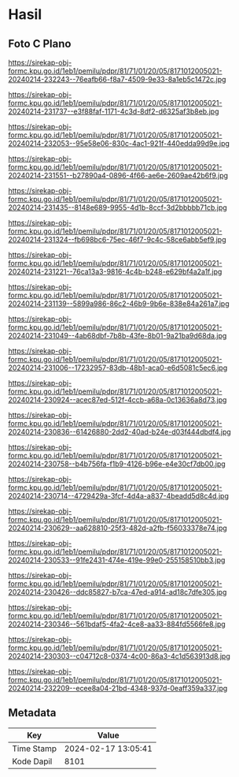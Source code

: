 # Hasil

## Foto C Plano

https://sirekap-obj-formc.kpu.go.id/1eb1/pemilu/pdpr/81/71/01/20/05/8171012005021-20240214-232243--76eafb66-f8a7-4509-9e33-8a1eb5c1472c.jpg

https://sirekap-obj-formc.kpu.go.id/1eb1/pemilu/pdpr/81/71/01/20/05/8171012005021-20240214-231737--e3f88faf-1171-4c3d-8df2-d6325af3b8eb.jpg

https://sirekap-obj-formc.kpu.go.id/1eb1/pemilu/pdpr/81/71/01/20/05/8171012005021-20240214-232053--95e58e06-830c-4ac1-921f-440edda99d9e.jpg

https://sirekap-obj-formc.kpu.go.id/1eb1/pemilu/pdpr/81/71/01/20/05/8171012005021-20240214-231551--b27890a4-0896-4f66-ae6e-2609ae42b6f9.jpg

https://sirekap-obj-formc.kpu.go.id/1eb1/pemilu/pdpr/81/71/01/20/05/8171012005021-20240214-231435--8148e689-9955-4d1b-8ccf-3d2bbbbb71cb.jpg

https://sirekap-obj-formc.kpu.go.id/1eb1/pemilu/pdpr/81/71/01/20/05/8171012005021-20240214-231324--fb698bc6-75ec-46f7-9c4c-58ce6abb5ef9.jpg

https://sirekap-obj-formc.kpu.go.id/1eb1/pemilu/pdpr/81/71/01/20/05/8171012005021-20240214-231221--76ca13a3-9816-4c4b-b248-e629bf4a2a1f.jpg

https://sirekap-obj-formc.kpu.go.id/1eb1/pemilu/pdpr/81/71/01/20/05/8171012005021-20240214-231139--5899a986-86c2-46b9-9b6e-838e84a261a7.jpg

https://sirekap-obj-formc.kpu.go.id/1eb1/pemilu/pdpr/81/71/01/20/05/8171012005021-20240214-231049--4ab68dbf-7b8b-43fe-8b01-9a21ba9d68da.jpg

https://sirekap-obj-formc.kpu.go.id/1eb1/pemilu/pdpr/81/71/01/20/05/8171012005021-20240214-231006--17232957-83db-48b1-aca0-e6d5081c5ec6.jpg

https://sirekap-obj-formc.kpu.go.id/1eb1/pemilu/pdpr/81/71/01/20/05/8171012005021-20240214-230924--acec87ed-512f-4ccb-a68a-0c13636a8d73.jpg

https://sirekap-obj-formc.kpu.go.id/1eb1/pemilu/pdpr/81/71/01/20/05/8171012005021-20240214-230836--61426880-2dd2-40ad-b24e-d03f444dbdf4.jpg

https://sirekap-obj-formc.kpu.go.id/1eb1/pemilu/pdpr/81/71/01/20/05/8171012005021-20240214-230758--b4b756fa-f1b9-4126-b96e-e4e30cf7db00.jpg

https://sirekap-obj-formc.kpu.go.id/1eb1/pemilu/pdpr/81/71/01/20/05/8171012005021-20240214-230714--4729429a-3fcf-4d4a-a837-4beadd5d8c4d.jpg

https://sirekap-obj-formc.kpu.go.id/1eb1/pemilu/pdpr/81/71/01/20/05/8171012005021-20240214-230629--aa628810-25f3-482d-a2fb-f56033378e74.jpg

https://sirekap-obj-formc.kpu.go.id/1eb1/pemilu/pdpr/81/71/01/20/05/8171012005021-20240214-230533--91fe2431-474e-419e-99e0-255158510bb3.jpg

https://sirekap-obj-formc.kpu.go.id/1eb1/pemilu/pdpr/81/71/01/20/05/8171012005021-20240214-230426--ddc85827-b7ca-47ed-a914-ad18c7dfe305.jpg

https://sirekap-obj-formc.kpu.go.id/1eb1/pemilu/pdpr/81/71/01/20/05/8171012005021-20240214-230346--561bdaf5-4fa2-4ce8-aa33-884fd5566fe8.jpg

https://sirekap-obj-formc.kpu.go.id/1eb1/pemilu/pdpr/81/71/01/20/05/8171012005021-20240214-230303--c04712c8-0374-4c00-86a3-4c1d563913d8.jpg

https://sirekap-obj-formc.kpu.go.id/1eb1/pemilu/pdpr/81/71/01/20/05/8171012005021-20240214-232209--ecee8a04-21bd-4348-937d-0eaff359a337.jpg


## Metadata

| Key        | Value               |
| ---------- | ------------------- |
| Time Stamp | 2024-02-17 13:05:41 |
| Kode Dapil | 8101                |



